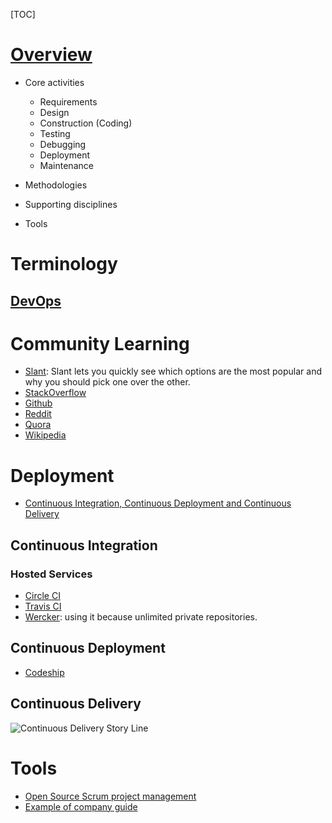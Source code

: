 [TOC]

# [Overview](https://en.wikipedia.org/wiki/Software_development_process)
- Core activities
	+ Requirements
	+ Design
	+ Construction (Coding)
	+ Testing
	+ Debugging
	+ Deployment
	+ Maintenance

- Methodologies

- Supporting disciplines

- Tools

# Terminology
## [DevOps](https://en.wikipedia.org/wiki/DevOps)

# Community Learning
- [Slant](http://www.slant.co/): Slant lets you quickly see which options are the most popular and why you should pick one over the other.
- [StackOverflow](http://stackoverflow.com/)
- [Github](https://github.com/)
- [Reddit](https://www.reddit.com/)
- [Quora](https://www.quora.com/)
- [Wikipedia](https://en.wikipedia.org/wiki/Main_Page)

# Deployment
- [Continuous Integration, Continuous Deployment and Continuous Delivery](http://stackoverflow.com/questions/28608015/continuous-integration-vs-continuous-delivery-vs-continuous-deployment)

## Continuous Integration
### Hosted Services
- [Circle CI](https://circleci.com/)
- [Travis CI](https://travis-ci.org/)
- [Wercker](http://wercker.com/): using it because unlimited private repositories.

## Continuous Deployment
- [Codeship](https://codeship.com/)

## Continuous Delivery
![Continuous Delivery Story Line](../graphic/software/continuous-delivery-storyline.png)

# Tools
- [Open Source Scrum project management](https://github.com/taigaio)
- [Example of company guide](https://github.com/thoughtbot/guides)
